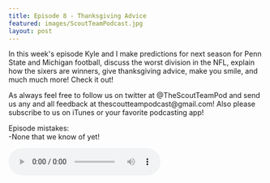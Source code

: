 ```yaml
---
title: Episode 8 - Thanksgiving Advice
featured: images/ScoutTeamPodcast.jpg
layout: post
---
```


<p>In this week's episode Kyle and I make predictions for next season for Penn State and Michigan football, discuss the worst division in the NFL, explain how the sixers are winners, give thanksgiving advice, make you smile, and much much more! Check it out!</p>
<p>As always feel free to follow us on twitter at @TheScoutTeamPod and send us any and all feedback at thescoutteampodcast@gmail.com! Also please subscribe to us on iTunes or your favorite podcasting app!</p>
<p>Episode mistakes: 
<br>-None that we know of yet!</p>
<audio controls>
  <source src="/assets/audios/episode8.m4a" type="audio/mpeg">
Your browser does not support the audio element.
</audio>
<br>